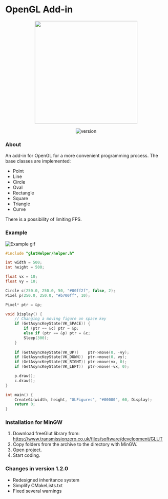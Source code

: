 # OpenGL Add-in
<p align="center">
  <img src="https://i.ibb.co/Vq5WJK8/GLaddin.png" width="320">
</p>
<p align="center">
  <img src="https://img.shields.io/badge/version-1.2.0-blue.svg?style=flat-square" alt="version">
</p>

### About
An add-in for OpenGL for a more convenient programming process. The base classes are implemented: 
- Point
- Line
- Circle
- Oval
- Rectangle
- Square
- Triangle
- Curve

There is a possibility of limiting FPS.

### Example
![Example gif](https://i.ibb.co/j8sFh4m/example.gif)
```cpp
#include "glutHelper/helper.h"

int width = 500;
int height = 500;

float vx = 10;
float vy = 10;

Circle c(250.0, 250.0, 50, "#00ff2f", false, 2);
Pixel p(250.0, 250.0, "#b700ff", 10);

Pixel* ptr = &p;

void Display() {
    // Changing a moving figure on space key
    if (GetAsyncKeyState(VK_SPACE)) {
        if (ptr == &c) ptr = &p;
        else if (ptr == &p) ptr = &c;
        Sleep(300);
    }
    
    if (GetAsyncKeyState(VK_UP))    ptr->move(0, -vy);
    if (GetAsyncKeyState(VK_DOWN))  ptr->move(0, vy);
    if (GetAsyncKeyState(VK_RIGHT)) ptr->move(vx, 0);
    if (GetAsyncKeyState(VK_LEFT))  ptr->move(-vx, 0);

    p.draw();
    c.draw();
}

int main() {
    CreateGL(width, height, "GLFigures", "#00000", 60, Display);
    return 0;
}
```

### Installation for MinGW
1. Download freeGlut library from: https://www.transmissionzero.co.uk/files/software/development/GLUT
2. Copy folders from the archive to the directory with MinGW.
3. Open project.
4. Start coding.

### Changes in version 1.2.0
- Redesigned inheritance system
- Simplify CMakeLists.txt
- Fixed several warnings
